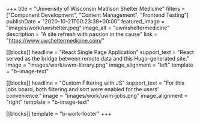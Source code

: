 +++
title = "Univerisity of Wisconsin Madison Shelter Medicine"
filters = ["Component Development", "Content Management", "Frontend Testing"]
publishDate = "2020-10-21T00:23:38+00:00"
featured_image = "images/work/uwshelter.jpeg"
image_alt = "uwmsheltermedicine"
description = "A site refresh with passion in the cause"
link = "https://www.uwsheltermedicine.com/"

[[blocks]]
headline = "React Single Page Application"
support_text = "React served as the bridge between remote data and this Hugo-generated site."
image = "images/work/uwm-library.png"
image_alignment = "left"
template = "b-image-text"

[[blocks]]
headline = "Custom Filtering with JS"
support_text = "For this jobs board, both filtering and sort were enabled for the users' convenience."
image = "images/work/uwm-jobs.png"
image_alignment = "right"
template = "b-image-text"

[[blocks]]
template = "b-work-footer"
+++